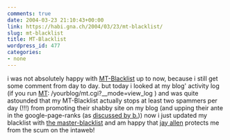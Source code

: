 ```yaml
---
comments: true
date: 2004-03-23 21:10:43+00:00
link: https://habi.gna.ch/2004/03/23/mt-blacklist/
slug: mt-blacklist
title: MT-Blacklist
wordpress_id: 477
categories:
- none
---
```


i was not absolutely happy with [MT-Blacklist](http://www.jayallen.org/projects/mt-blacklist/) up to now, because i still get some comment from day to day.
but today i looked at my blog' activity log (if you run [MT](http://moveabletype.org/): /yourblog/mt.cgi?__mode=view_log ) and was quite astounded that my MT-Blacklist actually stops at least two spammers per day (!!!) from promoting their shabby site on my blog (and upping their ante in the google-page-ranks (as [discussed by b.](http://www.bernhardseefeld.ch/archives/000074.html)))
now i just updated my blacklist with [the master-blacklist](http://www.jayallen.org/comment_spam/blacklist.txt) and am happy that [jay allen](http://www.jayallen.org/comment_spam/) protects me from the scum on the intaweb!
